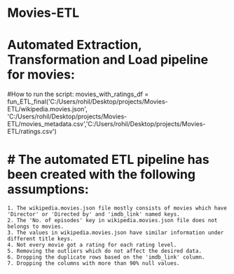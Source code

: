 # Movies-ETL

# Automated Extraction, Transformation and Load pipeline for movies:

#How to run the script:
	movies_with_ratings_df = fun_ETL_final('C:/Users/rohil/Desktop/projects/Movies-ETL/wikipedia.movies.json', \
                  'C:/Users/rohil/Desktop/projects/Movies-ETL/movies_metadata.csv','C:/Users/rohil/Desktop/projects/Movies-ETL/ratings.csv')


# # The automated ETL pipeline has been created with the following assumptions:
	1. The wikipedia.movies.json file mostly consists of movies which have 'Director' or 'Directed by' and 'imdb_link' named keys.
	2. The 'No. of episodes' key in wikipedia.movies.json file does not belongs to movies.
	3. The values in wikipedia.movies.json have similar information under  different title keys.
	4. Not every movie got a rating for each rating level.
	5. Removing the outliers which do not affect the desired data.
	6. Dropping the duplicate rows based on the 'imdb_link' column.
	7. Dropping the columns with more than 90% null values.
	  
